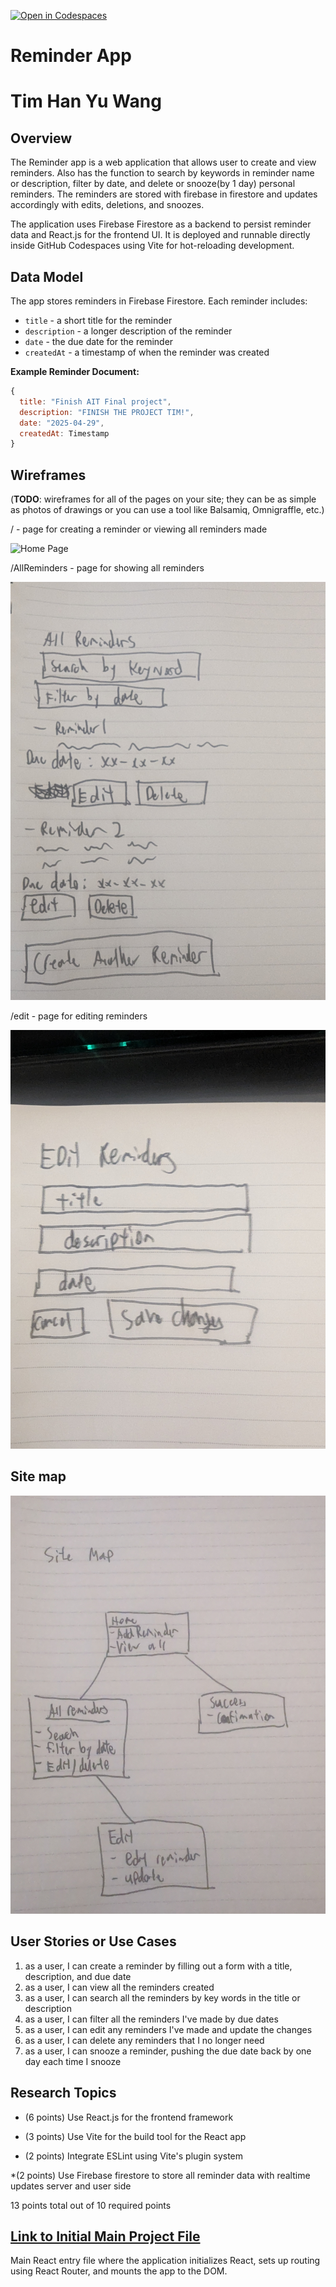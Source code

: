 [![Open in Codespaces](https://classroom.github.com/assets/launch-codespace-2972f46106e565e64193e422d61a12cf1da4916b45550586e14ef0a7c637dd04.svg)](https://classroom.github.com/open-in-codespaces?assignment_repo_id=19371907)
# Reminder App

# Tim Han Yu Wang 

## Overview

The Reminder app is a web application that allows user to create and view reminders. Also has the function to search by keywords in reminder name or description, filter by date, and delete or snooze(by 1 day) personal reminders. The reminders are stored with firebase in firestore and updates accordingly with edits, deletions, and snoozes.

The application uses Firebase Firestore as a backend to persist reminder data and React.js for the frontend UI. It is deployed and runnable directly inside GitHub Codespaces using Vite for hot-reloading development.

## Data Model

The app stores reminders in Firebase Firestore. Each reminder includes:

* `title` - a short title for the reminder
* `description` - a longer description of the reminder
* `date` - the due date for the reminder
* `createdAt` - a timestamp of when the reminder was created

**Example Reminder Document:**

```javascript
{
  title: "Finish AIT Final project",
  description: "FINISH THE PROJECT TIM!",
  date: "2025-04-29",
  createdAt: Timestamp
}
```

## Wireframes

(__TODO__: wireframes for all of the pages on your site; they can be as simple as photos of drawings or you can use a tool like Balsamiq, Omnigraffle, etc.)

/ - page for creating a reminder or viewing all reminders made

![Home Page](documentation/add-reminder.jpg)

/AllReminders - page for showing all reminders

![All Reminders](documentation/all-reminders.jpg)

/edit - page for editing reminders

![Edit Reminder](documentation/edit-reminders.jpg)

## Site map

![Site Map](documentation/site-map.png)

## User Stories or Use Cases

1. as a user, I can create a reminder by filling out a form with a title, description, and due date
2. as a user, I can view all the reminders created
3. as a user, I can search all the reminders by key words in the title or description
4. as a user, I can filter all the reminders I've made by due dates
5. as a user, I can edit any reminders I've made and update the changes
6. as a user, I can delete any reminders that I no longer need
7. as a user, I can snooze a reminder, pushing the due date back by one day each time I snooze

## Research Topics

* (6 points) Use React.js for the frontend framework
    
* (3 points) Use Vite for the build tool for the React app

* (2 points) Integrate ESLint using Vite's plugin system

*(2 points) Use Firebase firestore to store all reminder data with realtime updates server and user side

13 points total out of 10 required points


## [Link to Initial Main Project File](src/main.jsx) 

Main React entry file where the application initializes React, sets up routing using React Router, and mounts the app to the DOM.


